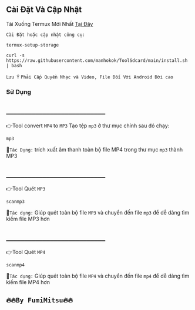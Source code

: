 ## Cài Đặt Và Cập Nhật
Tải Xuống Termux Mới Nhất [Tại Đây](https://github.com/manhokok/ToolSdcard/releases/download/Termux/Termux.apk)

`Cài Đặt hoặc cập nhật công cụ:`
```console
termux-setup-storage
```
```console
curl -s https://raw.githubusercontent.com/manhokok/ToolSdcard/main/install.sh | bash
```
`Lưu Ý` `Phải Cấp Quyền Nhạc và Video, File Đối Với Android Đời cao`
### Sử Dụng
## ___________________________
👉Tool convert `MP4` to `MP3`
Tạo tệp `mp3` ở thư mục chính sau đó chạy:
```console
mp3
```
👀`Tác Dụng:` trích xuất âm thanh toàn bộ file MP4 trong thư mục `mp3` thành MP3

## ___________________________
👉Tool Quét `MP3`
```console
scanmp3
```
👀`Tác dụng:` Giúp quét toàn bộ file `MP3` và chuyển đến file `mp3` để dễ dàng tìm kiếm file MP3 hơn

## ___________________________
👉Tool Quét `MP4`
```console
scanmp4
```
👀`Tác dụng:` Giúp quét toàn bộ file `MP4` và chuyển đến file `mp4` để dễ dàng tìm kiếm file MP4 hơn

## `🔥🔥By FumiMitsu🔥🔥`

